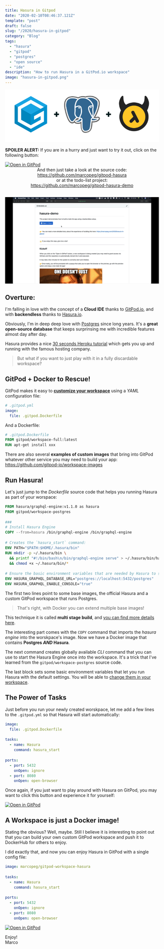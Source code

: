 ```yaml
---
title: Hasura in Gitpod
date: "2020-02-10T08:46:37.121Z"
template: "post"
draft: false
slug: "/2020/hasura-in-gitpod"
category: "Blog"
tags:
  - "hasura"
  - "gitpod"
  - "postgres"
  - "open source"
  - "ide"
description: "How to run Hasura in a GitPod.io workspace"
image: "hasura-in-gitpod.png"
---
```


![GitPod + Postgres + Hasura](./hasura-postgres-gitpod.png)

**SPOILER ALERT:** If you are in a hurry and just want to try it out,
click on the following button:

<a href="https://gitpod.io/#https://github.com/marcopeg/gitpod-hasura">
<img src="https://gitpod.io/button/open-in-gitpod.svg" alt="Open in GitPod" style="width: 200px">
</a>

<div style="text-align:center">
And then just take a look at the source code:<br>
<a href="https://github.com/marcopeg/gitpod-hasura">https://github.com/marcopeg/gitpod-hasura</a><br>
or at the todo-list project:<br>
<a href="https://github.com/marcopeg/gitpod-hasura-demo">https://github.com/marcopeg/gitpod-hasura-demo</a>
</div>

<div style="margin-top:30px"></div>

![GitPod Hasura Demo](https://github.com/marcopeg/gitpod-hasura-demo/raw/master/gitpod-hasura-demo.gif)

## Overture:

I'm falling in love with the concept of a **Cloud IDE** thanks to 
[GitPod.io](https://gitpod.io), and with **backendless** thanks to
[Hasura.io](https://hasura.io).

Obviously, I'm in deep deep love with [Postgres](https://www.postgresql.org)
since long years. It's a **great open-source database** that keeps surprinsing 
me with incredible features almost day after day.

Hasura provides a nice [30 seconds Heroku tutorial](https://docs.hasura.io/1.0/graphql/manual/getting-started/heroku-simple.html)
which gets you up and running with the famous hosting company.

> But what if you want to just play with it in a fully discardable workspace?

## GitPod + Docker to Rescue!

GitPod makes it easy to [**customize your workspace**](https://www.gitpod.io/blog/gitpodify/) using a _YAML_ 
configuration file:

```yml
# .gitpod.yml
image:
  file: .gitpod.Dockerfile
```

And a Dockerfile:

```Dockerfile
# .gitpod.Dockerfile
FROM gitpod/workspace-full:latest
RUN apt-get install xxx
```

There are also several **examples of custom images** that bring into GitPod
whatever other service you may need to build your app:  
https://github.com/gitpod-io/workspace-images

## Run Hasura!

Let's just jump to the _Dockerfile_ source code that helps you running
Hasura as part of your worspace:

```Dockerfile
FROM hasura/graphql-engine:v1.1.0 as hasura
FROM gitpod/workspace-postgres

###
# Install Hasura Engine
COPY --from=hasura /bin/graphql-engine /bin/graphql-engine

# Creates the `hasura_start` command:
ENV PATH="$PATH:$HOME/.hasura/bin"
RUN mkdir -p ~/.hasura/bin \
  && printf "#!/bin/bash\n/bin/graphql-engine serve" > ~/.hasura/bin/hasura_start \
  && chmod +x ~/.hasura/bin/*

# Ensure the basic environment variables that are needed by Hasura to start
ENV HASURA_GRAPHQL_DATABASE_URL="postgres://localhost:5432/postgres"
ENV HASURA_GRAPHQL_ENABLE_CONSOLE="true"
```

The first two lines point to some base images, the official Hasura and a
custom GitPod workspace that runs Postgres.

> That's right, with Docker you can extend multiple base images!

This technique it is called **multi stage build**, and 
[you can find more details here](https://blog.alexellis.io/mutli-stage-docker-builds/).

The interesting part comes with the `COPY` command that imports the
*hasura engine* into the worskpace's image. Now we have a Docker image that
contains **Postgres _AND_ Hasura**.

The next command creates globally available _CLI_ command that you can
use to start the Hasura Engine once into the workspace. It's a trick that I've
learned from the `gitpod/workspace-postgres` source code.

The last block sets some basic environment variables that let you run
Hasura with the default settings. You will be able to [change them in your
workspace](https://www.gitpod.io/docs/environment-variables/).

## The Power of Tasks

Just before you run your newly created worskpace, let me add a few lines
to the `.gitpod.yml` so that Hasura will start automatically:

```yml
image:
  file: .gitpod.Dockerfile

tasks:
  - name: Hasura
    command: hasura_start

ports:
  - port: 5432
    onOpen: ignore
  - port: 8080
    onOpen: open-browser
```

Once again, if you just want to play around with Hasura on GitPod, you may
want to click this button and experience it for yourself:

<a href="https://gitpod.io/#https://github.com/marcopeg/gitpod-hasura">
<img src="https://gitpod.io/button/open-in-gitpod.svg" alt="Open in GitPod" style="width: 200px">
</a>

## A Workspace is just a Docker image!

Stating the obvious? Well, maybe. Still I believe it is interesting to point
out that you can build your own custom GitPod workspace and push it to 
DockerHub for others to enjoy.

I did exactly that, and now you can enjoy Hasura in GitPod with a single
config file:

```yml
image: marcopeg/gitpod-workspace-hasura

tasks:
  - name: Hasura
    command: hasura_start

ports:
  - port: 5432
    onOpen: ignore
  - port: 8080
    onOpen: open-browser
```

<a href="https://gitpod.io/#https://github.com/marcopeg/gitpod-hasura">
<img src="https://gitpod.io/button/open-in-gitpod.svg" alt="Open in GitPod" style="width: 200px">
</a>

Enjoy!  
Marco